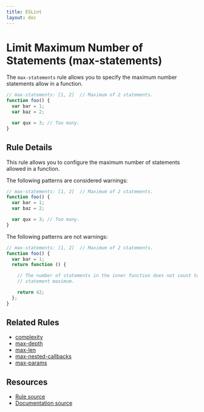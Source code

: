 ```yaml
---
title: ESLint
layout: doc
---
```

<!-- Note: No pull requests accepted for this file. See README.md in the root directory for details. -->
# Limit Maximum Number of Statements (max-statements)

The `max-statements` rule allows you to specify the maximum number statements allow in a function.

```js
// max-statements: [1, 2]  // Maximum of 2 statements.
function foo() {
  var bar = 1;
  var baz = 2;

  var qux = 3; // Too many.
}
```

## Rule Details

This rule allows you to configure the maximum number of statements allowed in a function.

The following patterns are considered warnings:

```js
// max-statements: [1, 2]  // Maximum of 2 statements.
function foo() {
  var bar = 1;
  var baz = 2;

  var qux = 3; // Too many.
}
```

The following patterns are not warnings:

```js
// max-statements: [1, 2]  // Maximum of 2 statements.
function foo() {
  var bar = 1;
  return function () {

    // The number of statements in the inner function does not count toward the
    // statement maximum.

    return 42;
  };
}
```

## Related Rules

* [complexity](complexity.html)
* [max-depth](max-depth.html)
* [max-len](max-len.html)
* [max-nested-callbacks](max-nested-callbacks.html)
* [max-params](max-params.html)

## Resources

* [Rule source](https://github.com/eslint/eslint/tree/master/lib/rules/max-statements.js)
* [Documentation source](https://github.com/eslint/eslint/tree/master/docs/rules/max-statements.md)
